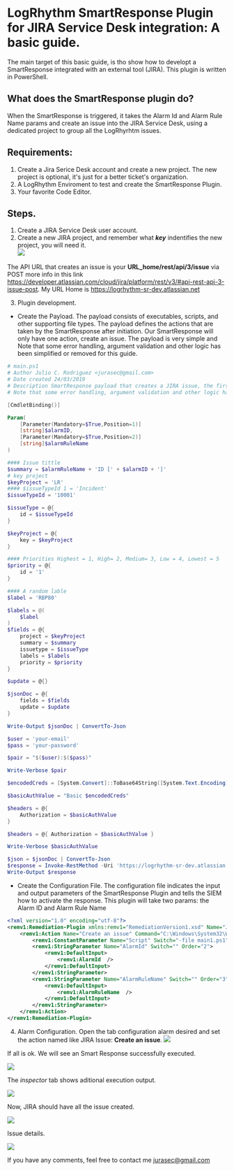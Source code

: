 # LogRhythm SmartResponse Plugin for JIRA Service Desk integration: A basic guide.

The main target of this basic guide, is tho show how to developt a SmartResponse integrated with an external tool (JIRA).  This plugin is written in PowerShell.

## What does the SmartResponse plugin do?

When the SmartResponse is triggered, it takes the Alarm Id and Alarm Rule Name params and create an issue into the JIRA Service Desk, using a dedicated project to group all the LogRhyrhtm issues.

## Requirements:

1. Create a Jira Serice Desk account and create a new project. The new project is optional, it's just for a better ticket's organization.
2. A LogRhythm Enviroment to test and create the SmartResponse Plugin.
3. Your favorite Code Editor. 

## Steps.

1. Create a JIRA Service Desk user account.
2. Create a new JIRA project, and remember what **_key_** indentifies the new project, you will need it.  
![](/JIRAServiceDesk/images/JiraProjects.PNG)

The API URL that creates an issue is your **URL_home/rest/api/3/issue** via POST more info in this link https://developer.atlassian.com/cloud/jira/platform/rest/v3/#api-rest-api-3-issue-post.
My URL Home is https://logrhythm-sr-dev.atlassian.net

3. Plugin development.
   
  * Create the Payload. The payload consists of executables, scripts, and other supporting file types. The payload defines the actions that are taken by the SmartResponse after initiation. Our SmartResponse will only have one action, create an issue. The payload is very simple and Note that some error handling, argument validation and other logic has been simplified or removed for this guide.

```powershell
# main.ps1
# Author Julio C. Rodriguez <jurasec@gmail.com>
# Date created 24/03/2019
# Description SmartResponse payload that creates a JIRA issue, the first param must be the AlarmID
# Note that some error handling, argument validation and other logic has been simplified or removed for this guide

[CmdletBinding()]

Param(
    [Parameter(Mandatory=$True,Position=1)]
    [string]$alarmID,
    [Parameter(Mandatory=$True,Position=2)]
    [string]$alarmRuleName
)

#### Issue tittle
$summary = $alarmRuleName + 'ID [' + $alarmID + ']'
# key project
$keyProject = 'LR'
#### $issueTypeId 1 = 'Incident'
$issueTypeId = '10001'

$issueType = @{
    id = $issueTypeId
}

$keyProject = @{
    key = $keyProject
}

#### Priorities Highest = 1, High= 2, Medium= 3, Low = 4, Lowest = 5
$priority = @{
    id = '1'
}

#### A random lable
$label = 'RBP80'

$labels = @(
    $label
)
$fields = @{
    project = $keyProject
    summary = $summary    
    issuetype = $issueType
    labels = $labels
    priority = $priority
}

$update = @{}

$jsonDoc = @{
    fields = $fields
    update = $update    
}

Write-Output $jsonDoc | ConvertTo-Json

$user = 'your-email'
$pass = 'your-password'

$pair = "$($user):$($pass)"

Write-Verbose $pair

$encodedCreds = [System.Convert]::ToBase64String([System.Text.Encoding]::ASCII.GetBytes($pair))

$basicAuthValue = "Basic $encodedCreds"

$headers = @{
    Authorization = $basicAuthValue
}

$headers = @{ Authorization = $basicAuthValue }

Write-Verbose $basicAuthValue

$json = $jsonDoc | ConvertTo-Json
$response = Invoke-RestMethod -Uri 'https://logrhythm-sr-dev.atlassian.net/rest/api/3/issue' -Method 'POST' -Body $json -ContentType 'application/json' -Headers $headers
Write-Output $response

```
  * Create the Configuration File. The configuration file indicates the input and output parameters of the SmartResponse Plugin and tells the SIEM how to activate the response. This plugin will take two params: the Alarm ID and Alarm Rule Name
```xml  
<?xml version="1.0" encoding="utf-8"?>
<remv1:Remediation-Plugin xmlns:remv1="RemediationVersion1.xsd" Name="JIRA Issues" Guid="00000000-0000-0000-0000-100000000000" Version="1" IsLogRhythmPlugin="false">
    <remv1:Action Name="Create an issue" Command="C:\Windows\System32\WindowsPowerShell\v1.0\powershell.exe">
        <remv1:ConstantParameter Name="Script" Switch="-file main1.ps1" Order="1" />
        <remv1:StringParameter Name="AlarmId" Switch="" Order="2"> 
            <remv1:DefaultInput>
                <remv1:AlarmId  />
            </remv1:DefaultInput>
        </remv1:StringParameter>
        <remv1:StringParameter Name="AlarmRuleName" Switch="" Order="3"> 
            <remv1:DefaultInput>
                <remv1:AlarmRuleName  />
            </remv1:DefaultInput>
        </remv1:StringParameter>
    </remv1:Action>
</remv1:Remediation-Plugin>
```

4. Alarm Configuration. Open the tab configuration alarm desired and set the action named like JIRA Issue: **Create an issue**.
![](/JIRAServiceDesk/images/AlarmConf.PNG)

If all is ok. We will see an Smart Response successfully executed.

![](/JIRAServiceDesk/images/alarm.PNG)

The _inspector_ tab shows aditional execution output.

![](/JIRAServiceDesk/images/SmartResponseActions.PNG)

Now, JIRA should have all the issue created.

![](/JIRAServiceDesk/images/JiraIssues.PNG)

Issue details.

![](/JIRAServiceDesk/images/JIRAIssueDetails.PNG)

If you have any comments, feel free to contact me <jurasec@gmail.com>
